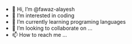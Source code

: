 - 👋 Hi, I’m @fawaz-alayesh
- 👀 I’m interested in coding
- 🌱 I’m currently learning programing languages
- 💞️ I’m looking to collaborate on ...
- 📫 How to reach me ...

<!---
fawaz-alayesh/fawaz-alayesh is a ✨ special ✨ repository because its `README.md` (this file) appears on your GitHub profile.
You can click the Preview link to take a look at your changes.
--->
